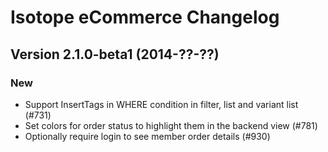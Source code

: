 Isotope eCommerce Changelog
===========================

Version 2.1.0-beta1 (2014-??-??)
--------------------------------

### New
- Support InsertTags in WHERE condition in filter, list and variant list (#731)
- Set colors for order status to highlight them in the backend view (#781)
- Optionally require login to see member order details (#930)
